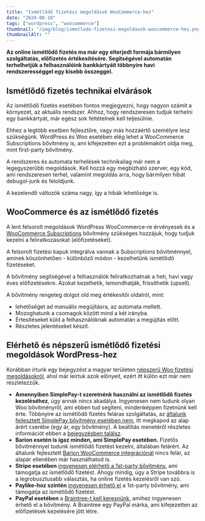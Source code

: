 ```yaml
---
title: "Ismétlődő fizetési megoldások WooCommerce-hez"
date: "2024-08-10"
tags: ["wordpress", "woocommerce"]
thumbnail: "/img/blog/ismetlodo-fizetesi-megoldasok-woocommerce-hez.png"
thumbnailAlt: ""
---
```


**Az online ismétlődő fizetés ma már egy elterjedt formája bármilyen szolgáltatás, előfizetés értékesítésére. Segítségével automatán terhelhetjük a felhasználóink bankkártyáit többnyire havi rendszerességgel egy kisebb összeggel.**

## Ismétlődő fizetés technikai elvárások

Az ismétlődő fizetés esetében fontos megjegyezni, hogy nagyon számít a környezet, az aktuális rendszer. Ahhoz, hogy rendszeresen tudjuk terhelni egy bankkártyát, már egész sok feltételnek kell teljesülnie.

Ehhez a legtöbb esetben fejlesztőre, vagy más hozzáértő személyre lesz szükségünk. WordPress és Woo esetében elég lehet a WooCommerce Subscriptions bővítmény is, ami kifejezetten ezt a problémakört oldja meg, mint first-party bővítmény.

A rendszeres és automata terhelések technikailag már nem a legegyszerűbb megoldások. Kell hozzá egy megbízható szerver, egy kód, ami rendszeresen terhel, valamint megoldás arra, hogy bármilyen hibát debugol-junk és feloldjunk.

A kezelendő változók száma nagy, így a hibák lehetősége is.

## WooCommerce és az ismétlődő fizetés

A lent felsorolt megoldások WordPress WooCommerce-re érvényesek és a [WooCommerce Subscriptions](https://woocommerce.com/products/woocommerce-subscriptions/) bővítmény szükséges hozzájuk, hogy tudjuk kezelni a feliratkozásokat (előfizetéseket).

A felsorolt fizetési kapuk integrálva vannak a Subscriptions bővítménnyel, aminek köszönhetően - különböző módon - kezelhetünk ismétlődő fizetéseket.

A bővítmény segítségével a felhasználók feliratkozhatnak a heti, havi vagy éves előfizetésekre. Azokat kezelhetik, lemondhatják, frissíthetik (upsell).

A bővítmény rengeteg dolgot old meg értékesítői oldalról, mint:

- lehetőséget ad manuális megújításra, az automata mellett.
- Mozoghatunk a csomagok között mind a két irányba.
- Értesítéseket küld a felhasználóknak automatán a megújítás előtt.
- Részletes jelentéseket készít.

## Elérhető és népszerű ismétlődő fizetési megoldások WordPress-hez

Korábban írtunk egy bejegyzést a magyar területen [népszerű Woo fizetési megoldásokról](/hu/nepszeru-woocommerce-fizetesi-modok/), ahol már leírtuk azok előnyeit, ezért itt külön ezt már nem részletezzük.

- **Amennyiben SimplePay-t szeretnénk használni az ismétlődő fizetés kezeléséhez**, úgy annak nincs akadálya. Ingyenesen nem tudunk olyan Woo bővítményről, ami ebben tud segíteni, mindenképpen fizetnünk kell érte. Többnyire az ismétlődő fizetés feláras szolgáltatás, az [általunk fejlesztett SimplePay bővítmény esetében nem](https://simplepay.conedevelopment.com/), itt megkapod az alap árért cserébe (egy ár, egy bővítmény). A beállítás menetéről részletes információt ebben a [bejegyzésben találsz](https://simplepay.conedevelopment.com/tamogatas/igy-hasznald/ismetlodo-fizetesek/).
- **Barion esetén is igaz minden, ami SimplePay esetében.** Fizetős bővítménnyel tudunk ismétlődő fizetést kezelni, általában felárért. Az általunk fejlesztett [Barion WooCommerce integrációnál](https://barion.conedevelopment.com/) nincs felár, az alapár ellenében már használhatod is.
- **Stripe esetében** [ingyenesen elérhető a 1st-party bővítmény](https://woocommerce.com/products/stripe/), ami támogatja az ismétlődő fizetést. Ahogy mindig, úgy a Stripe továbbra is a legrobusztusabb választás, ha online fizetés kezelésről van szó.
- **Paylike-hoz szintén** [ingyenesen érhető el](https://paylike.io/plugins/woocommerce) a 1st-party bővítmény, ami támogatja az ismétlődő fizetést.
- **PayPal esetében** a [Braintree-t kell keresnünk](https://woocommerce.com/products/woocommerce-gateway-paypal-powered-by-braintree/), amihez ingyenesen érhető el a bővítmény. A Braintree egy PayPal márka, ami kifejezetten az előfizetések kezelésére jött létre.

